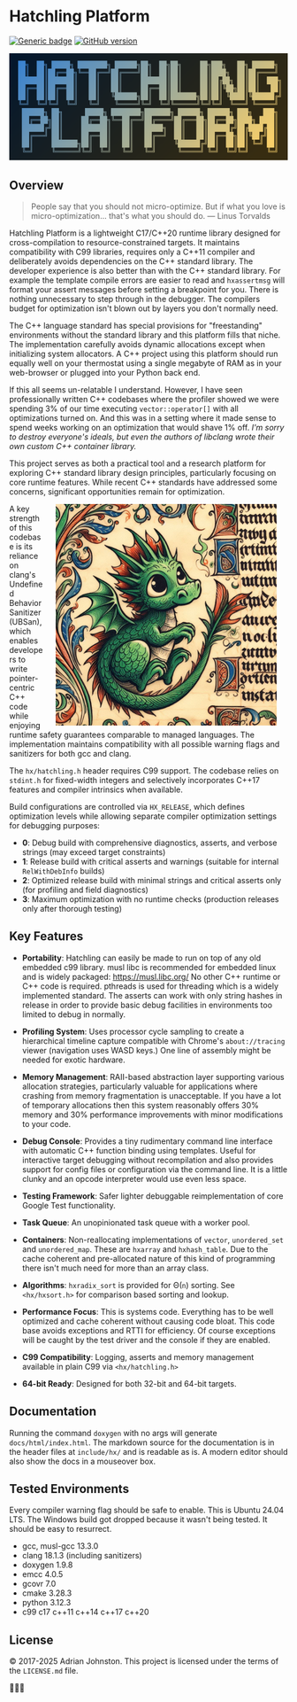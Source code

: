 # Hatchling Platform

[![Generic
badge](https://img.shields.io/badge/hatchling-platform-blue.svg)](https://github.com/whatchamacallem/hatchlingplatform)
[![GitHub
version](https://badge.fury.io/gh/whatchamacallem%2Fhatchlingplatform.svg)](http://badge.fury.io/gh/whatchamacallem%2Fhatchlingplatform)

<img src="hatchling_logo.png" alt="logo">

## Overview

> People say that you should not micro-optimize. But if what you love is
> micro-optimization... that's what you should do. — Linus Torvalds

Hatchling Platform is a lightweight C17/C++20 runtime library designed for
cross-compilation to resource-constrained targets. It maintains compatibility
with C99 libraries, requires only a C++11 compiler and deliberately avoids
dependencies on the C++ standard library. The developer experience is also
better than with the C++ standard library. For example the template compile
errors are easier to read and `hxassertmsg` will format your assert messages
before setting a breakpoint for you. There is nothing unnecessary to step
through in the debugger. The compilers budget for optimization isn't blown out
by layers you don't normally need.

The C++ language standard has special provisions for "freestanding" environments
without the standard library and this platform fills that niche. The
implementation carefully avoids dynamic allocations except when initializing
system allocators. A C++ project using this platform should run equally well on
your thermostat using a single megabyte of RAM as in your web-browser or plugged
into your Python back end.

If this all seems un-relatable I understand. However, I have seen professionally
written C++ codebases where the profiler showed we were spending 3% of our time
executing `vector::operator[]` with all optimizations turned on. And this was in a
setting where it made sense to spend weeks working on an optimization that would
shave 1% off. *I'm sorry to destroy everyone's ideals, but even the authors of
libclang wrote their own custom C++ container library.*

This project serves as both a practical tool and a research platform for
exploring C++ standard library design principles, particularly focusing on core
runtime features. While recent C++ standards have addressed some concerns,
significant opportunities remain for optimization.

<img src="hatchling_banner.jpg" alt="banner" width="400" height="400"
style="float: right; padding-right: 20px; padding-left: 20px;">

A key strength of this codebase is its reliance on clang's Undefined Behavior
Sanitizer (UBSan), which enables developers to write pointer-centric C++ code
while enjoying runtime safety guarantees comparable to managed languages. The
implementation maintains compatibility with all possible warning flags and
sanitizers for both gcc and clang.

The `hx/hatchling.h` header requires C99 support. The codebase relies on
`stdint.h` for fixed-width integers and selectively incorporates C++17 features
and compiler intrinsics when available.

Build configurations are controlled via `HX_RELEASE`, which defines optimization
levels while allowing separate compiler optimization settings for debugging
purposes:

- **0**: Debug build with comprehensive diagnostics, asserts, and verbose
  strings (may exceed target constraints)
- **1**: Release build with critical asserts and warnings (suitable for internal
  `RelWithDebInfo` builds)
- **2**: Optimized release build with minimal strings and critical asserts only
  (for profiling and field diagnostics)
- **3**: Maximum optimization with no runtime checks (production releases only
  after thorough testing)

## Key Features

- **Portability**: Hatchling can easily be made to run on top of any old
  embedded c99 library. musl libc is recommended for embedded linux and is
  widely packaged: <https://musl.libc.org/> No other C++ runtime or C++ code is
  required. pthreads is used for threading which is a widely implemented
  standard. The asserts can work with only string hashes in release in order to
  provide basic debug facilities in environments too limited to debug in
  normally.

- **Profiling System**: Uses processor cycle sampling to create a hierarchical
  timeline capture compatible with Chrome's `about://tracing` viewer (navigation
  uses WASD keys.) One line of assembly might be needed for exotic hardware.

- **Memory Management**: RAII-based abstraction layer supporting various
  allocation strategies, particularly valuable for applications where crashing
  from memory fragmentation is unacceptable. If you have a lot of temporary
  allocations then this system reasonably offers 30% memory and 30% performance
  improvements with minor modifications to your code.

- **Debug Console**: Provides a tiny rudimentary command line interface with
  automatic C++ function binding using templates. Useful for interactive target
  debugging without recompilation and also provides support for config files or
  configuration via the command line. It is a little clunky and an opcode
  interpreter would use even less space.

- **Testing Framework**: Safer lighter debuggable reimplementation of core
  Google Test functionality.

- **Task Queue**: An unopinionated task queue with a worker pool.

- **Containers**: Non-reallocating implementations of `vector`, `unordered_set`
  and `unordered_map`. These are `hxarray` and `hxhash_table`. Due to the cache
  coherent and pre-allocated nature of this kind of programming there isn't much
  need for more than an array class.

- **Algorithms**: `hxradix_sort` is provided for Θ(`n`) sorting. See `<hx/hxsort.h>`
  for comparison based sorting and lookup.

- **Performance Focus**: This is systems code. Everything has to be well
  optimized and cache coherent without causing code bloat. This code base avoids
  exceptions and RTTI for efficiency. Of course exceptions will be caught by the
  test driver and the console if they are enabled.

- **C99 Compatibility**: Logging, asserts and memory management available in
  plain C99 via `<hx/hatchling.h>`

- **64-bit Ready**: Designed for both 32-bit and 64-bit targets.

## Documentation

Running the command `doxygen` with no args will generate `docs/html/index.html`.
The markdown source for the documentation is in the header files at
`include/hx/` and is readable as is. A modern editor should also show the docs
in a mouseover box.

## Tested Environments

Every compiler warning flag should be safe to enable. This is Ubuntu 24.04 LTS.
The Windows build got dropped because it wasn't being tested. It should be easy
to resurrect.

- gcc, musl-gcc 13.3.0
- clang 18.1.3 (including sanitizers)
- doxygen 1.9.8
- emcc 4.0.5
- gcovr 7.0
- cmake 3.28.3
- python 3.12.3
- c99 c17 c++11 c++14 c++17 c++20

## License

© 2017-2025 Adrian Johnston. This project is licensed under the terms of the `LICENSE.md` file.

🐉🐉🐉
